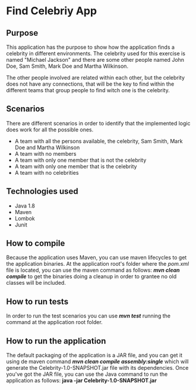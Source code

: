 # Find Celebriy App

## Purpose

This application has the purpose to show how the application finds a celebrity in different environments.
The celebrity used for this exercise is named "Michael Jackson" and there are some other people named John Doe, 
Sam Smith, Mark Doe and Martha Wilkinson.

The other people involved are related within each other, but the celebrity does not have any connections, 
that will be the key to find within the different teams that group people to find witch one is the celebrity.

## Scenarios

There are different scenarios in order to identify that the implemented logic does work for all the possible ones.

* A team with all the persons available, the celebrity, Sam Smith, Mark Doe and Martha Wilkinson
* A team with no members
* A team with only one member that is not the celebrity
* A team with only one member that is the celebrity
* A team with no celebrities 

## Technologies used

* Java 1.8
* Maven
* Lombok
* Junit

## How to compile

Because the application uses Maven, you can use maven lifecycles to get the application binaries.
At the application root's folder where the *pom.xml* file is located, you can use the maven command as follows: 
***mvn clean compile*** to get the binaries doing a cleanup in order to grantee no old classes will be included.

## How to run tests

In order to run the test scenarios you can use ***mvn test*** running the command at the application root folder.  

## How to run the application

The default packaging of the application is a JAR file, and you can get it using de maven command ***mvn clean compile assembly:single***
which will generate the Celebrity-1.0-SNAPSHOT.jar file with its dependencies.
Once you've got the JAR file, you can use the Java command to run the application as follows: **java -jar Celebrity-1.0-SNAPSHOT.jar**
